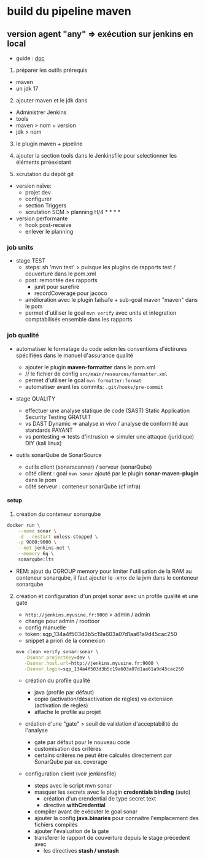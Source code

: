 # build du pipeline maven

## version agent "any" => exécution sur jenkins en local

* guide : [doc](https://www.jenkins.io/blog/2017/02/07/declarative-maven-project/)

1. préparer les outils prérequis
  - maven
  - un jdk 17

2. ajouter maven et le jdk dans 
  - Administrer Jenkins
  - tools
  - maven > nom  + version
  - jdk > nom

3. le plugin maven + pipeline

4. ajouter la section tools dans le Jenkinsfile pour selectionner les éléments prréexistant

5. scrutation du dépôt git
  - version naïve: 
     + projet dev 
     + configurer 
     + section Triggers
     + scrutation SCM > planning H/4 * * * *
  - version performante
     + hook post-receive 
     + enlever le planning

### job units

* stage TEST
  - steps: sh 'mvn test' > puisque les plugins de rapports test / couverture dans le pom.xml
  - post: remontée des rapports
    + junit pour surefire
    + recordCoverage pour jacoco
  - amélioration avec le plugin failsafe + sub-goal maven "maven" dans le pom
  - permet d'utiliser le goal `mvn verify` avec units et integration comptabilisés ensemble dans les rapports

### job qualité

* automatiser le formatage du code selon les conventions d'éctirures spécifiées dans le manuel d'assurance qualité
  - ajouter le plugin **maven-formatter** dans le pom.xml
  - // le fichier de config `src/main/resources/formatter.xml`
  - permet d'utiliser le goal `mvn formatter:format`
  - automatiser avant les commits: `.git/hooks/pre-commit`

* stage QUALITY
  - effectuer une analyse statique de code (SAST) Static Application Security Testing GRATUIT
  - vs DAST Dynamic => analyse *in vivo* / analyse de conformité aux standards PAYANT
  - vs pentesting => tests d'intrusion => simuler une attaque (juridique) DIY (kali linux)

* outils sonarQube de SonarSource
  - outils client (sonarscanner) / serveur (sonarQube)
  - côté client : goal `mvn sonar` ajouté par le plugin **sonar-maven-plugin** dans le pom
  - côté serveur : conteneur sonarQube (cf infra)

#### setup

1. création du conteneur sonarqube

```bash
docker run \
    --name sonar \
    -d --restart unless-stopped \
    -p 9000:9000 \
    --net jenkins-net \
    --memory 6g \
    sonarqube:lts
```

   * REM: ajout du CGROUP memory pour limiter l'utilisation de la RAM au conteneur sonarqube, il faut ajouter le -xmx de la jvm dans le conteneur sonarqube

2. création et configuration d'un projet sonar avec un profile qualité et une gate

   * `http://jenkins.myusine.fr:9000` > admin / admin
   * change pour admin / roottoor
   * config manuelle
   * token: sqp_134a4f503d3b5c19a603a07d1aa61a9d45cac250
   * snippet a priori de la connexion

   ```bash
   mvn clean verify sonar:sonar \
      -Dsonar.projectKey=dev \
      -Dsonar.host.url=http://jenkins.myusine.fr:9000 \
      -Dsonar.login=sqp_134a4f503d3b5c19a603a07d1aa61a9d45cac250
   ```

   * création du profile qualité
      - java (profile par défaut)
      - copie (activation/désactivation de règles) vs extension (activation de règles)
      - attache le profile au projet
  
   *  création d'une "gate" > seuil de validation d'acceptabilité de l'analyse
      - gate par défaut pour le nouveau code
      - customisation des critères
      - certains critères ne peut être calculés directement par SonarQube par ex. coverage
   
   * configuration client (voir jenkinsfile)
      - steps avec le script mvn sonar
      - masquer les secrets avec le plugin **credentials binding** (auto)
        + création d'un crendential de type secret text
        + directive **withCredential**
      - compiler avant de exécuter le goal sonar
      - ajouter la config **java.binaries** pour connaitre l'emplacement des fichiers compilés
      - ajouter l'évaluation de la gate
      - transferer le rapport de couverture depuis le stage précedent avec
        + les directives **stash / unstash** 
    
       




